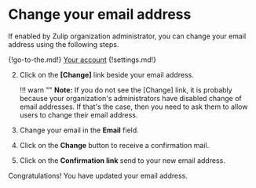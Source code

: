 # Change your email address

If enabled by Zulip organization administrator, you can change your email address
using the following steps.

{!go-to-the.md!} [Your account](/#settings/your-account)
{!settings.md!}

2. Click on the **[Change]** link beside your email address.

    !!! warn ""
        **Note:** If you do not see the [Change] link,
        it is probably because your organization's administrators
        have disabled change of email addresses.
        If that's the case, then you need to ask them to
        allow users to change their email address.

3. Change your email in the **Email** field.

4. Click on the **Change** button to receive a confirmation mail.

5. Click on the **Confirmation link** send to your new email address.

Congratulations! You have updated your email address.
